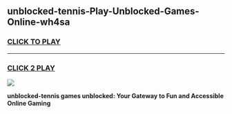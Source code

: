 
## unblocked-tennis-Play-Unblocked-Games-Online-wh4sa
<h3>
<a href="https://premium76.site?title=unblocked-tennis&ref=25A">CLICK TO PLAY</a></h3>
<hr>

<h3>
<a href="https://premium76.site?title=unblocked-tennis&ref=25A">CLICK 2 PLAY</a>
  
</h3>

<a href="https://premium76.site?title=unblocked-tennis&ref=25A"><img src="https://clearcache.store/games.png"></a>


**unblocked-tennis games unblocked: Your Gateway to Fun and Accessible Online Gaming**
